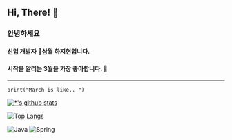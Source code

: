 
## Hi, There! 👋
### 안녕하세요 
#### 신입 개발자 🌱삼월 하지현입니다.
#### 시작을 알리는 3월을 가장 좋아합니다. 🙂
---


```
print("March is like.. ")
```


[![*'s github stats](https://github-readme-stats.vercel.app/api?username=marchislike)](https://github.com/marchislike)

[![Top Langs](https://github-readme-stats.vercel.app/api/top-langs/?username=marchislike)](https://github.com/marchislike/github-readme-stats)

![Java](https://img.shields.io/badge/-Java-007396?style=flat&logo=Java&logoColor=ffffff)
![Spring](https://img.shields.io/badge/-Spring-6DB33F?style=for-the-badge&logo=Spring&logoColor=white)
